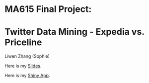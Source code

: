 # MA615 Final Project: 
# Twitter Data Mining - Expedia vs. Priceline
Liwen Zhang (Sophie)

Here is my [Slides](https://drive.google.com/file/d/1fveofvfolHh3i58QDI0sD7RO39bzg23q/view?usp=sharing).

Here is my [Shiny App](https://liwenzhang.shinyapps.io/twittermining/).

